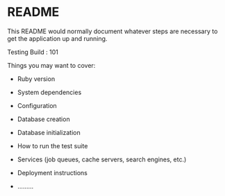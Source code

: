 # README

This README would normally document whatever steps are necessary to get the
application up and running.

Testing Build : 101

Things you may want to cover:

* Ruby version

* System dependencies

* Configuration

* Database creation

* Database initialization

* How to run the test suite

* Services (job queues, cache servers, search engines, etc.)

* Deployment instructions

* .........
